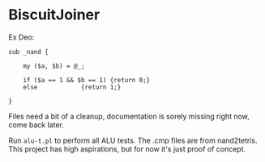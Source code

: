 # BiscuitJoiner

Ex Deo:

```
sub _nand {

	my ($a, $b) = @_;
	
	if ($a == 1 && $b == 1) {return 0;}
	else 			{return 1;}

}

```

Files need a bit of a cleanup, documentation is sorely missing right now, come back later.

Run ```alu-t.pl``` to perform all ALU tests. The .cmp files are from nand2tetris.\
This project has high aspirations, but for now it's just proof of concept.





